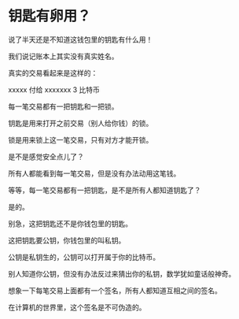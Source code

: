 # 钥匙有卵用？

说了半天还是不知道这钱包里的钥匙有什么用！

我们说记账本上其实没有真实姓名。

真实的交易看起来是这样的：

xxxxx 付给 xxxxxxx 3 比特币

每一笔交易都有一把钥匙和一把锁。

钥匙是用来打开之前交易（别人给你钱）的锁。

锁是用来锁上这一笔交易，只有对方才能开锁。

是不是感觉安全点儿了？

所有人都能看到每一笔交易，但是没有办法动用这笔钱。

等等，每一笔交易都有一把钥匙，是不是所有人都知道钥匙了？

是的。

别急，这把钥匙还不是你钱包里的钥匙。

这把钥匙要公钥，你钱包里的叫私钥。

公钥是私钥生的，公钥可以打开属于你的比特币。

别人知道你公钥，但没有办法反过来猜出你的私钥，数学犹如童话般神奇。


想象一下每笔交易上面都有一个签名，所有人都知道互相之间的签名。

在计算机的世界里，这个签名是不可伪造的。



